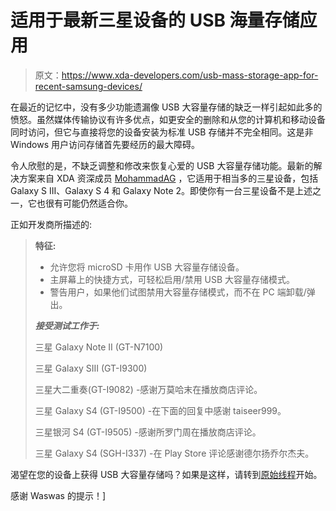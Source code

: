 # 适用于最新三星设备的 USB 海量存储应用

> 原文：<https://www.xda-developers.com/usb-mass-storage-app-for-recent-samsung-devices/>

在最近的记忆中，没有多少功能遗漏像 USB 大容量存储的缺乏一样引起如此多的愤怒。虽然媒体传输协议有许多优点，如更安全的删除和从您的计算机和移动设备同时访问，但它与直接将您的设备安装为标准 USB 存储并不完全相同。这是非 Windows 用户访问存储首先要经历的最大障碍。

令人欣慰的是，不缺乏调整和修改来恢复心爱的 USB 大容量存储功能。最新的解决方案来自 XDA 资深成员 [MohammadAG](http://forum.xda-developers.com/member.php?u=2011359) ，它适用于相当多的三星设备，包括 Galaxy S III、Galaxy S 4 和 Galaxy Note 2。即使你有一台三星设备不是上述之一，它也很有可能仍然适合你。

正如开发商所描述的:

> **特征:**
> 
> *   允许您将 microSD 卡用作 USB 大容量存储设备。
> *   主屏幕上的快捷方式，可轻松启用/禁用 USB 大容量存储模式。
> *   警告用户，如果他们试图禁用大容量存储模式，而不在 PC 端卸载/弹出。
> 
> ***接受测试工作于:***
> 
> 三星 Galaxy Note II (GT-N7100)
> 
> 三星 Galaxy SIII (GT-I9300)
> 
> 三星大二重奏(GT-I9082) -感谢万莫哈末在播放商店评论。
> 
> 三星 Galaxy S4 (GT-I9500) -在下面的回复中感谢 taiseer999。
> 
> 三星银河 S4 (GT-I9505) -感谢所罗门周在播放商店评论。
> 
> 三星 Galaxy S4 (SGH-I337) -在 Play Store 评论感谢德尔扬乔尔杰夫。

渴望在您的设备上获得 USB 大容量存储吗？如果是这样，请转到[原始线程](http://forum.xda-developers.com/showthread.php?t=2297888)开始。

感谢 Waswas 的提示！]